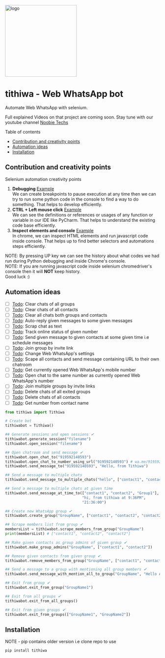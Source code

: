 <img src="./logo/tithiwa.png" alt="logo" width="233"/>

# tithiwa - Web WhatsApp bot

Automate Web WhatsApp with selenium.

Full explained Videos on that project are coming soon. Stay tune with our youtube channel [Noobie Techs](https://www.youtube.com/c/NoobieTechsTithi_mukherjee/)

Table of contents
  * [Contribution and creativity points](#contribution)
  * [Automation ideas](#automation-ideas)
  * [Installation](#installation)
  
## Contribution and creativity points
Selenium automation creativity points 
1. **Debugging** [Example](https://github.com/Tithibots/tithiwa/issues/50#issuecomment-710778130)<br> We can create breakpoints to pause execution at any time then we can try to run some python code in the console to find a way to do something. That helps to develop efficiently.  
2. **CTRL + Left mouse click** [Example](https://github.com/Tithibots/tithiwa/issues/50#issuecomment-710779007)<br> We can see the definitions or references or usages of any function or variable in our IDE like PyCharm. That helps to understand the existing code base efficiently.
3. **Inspect elements and console** [Example](https://github.com/Tithibots/tithiwa/issues/50#issuecomment-710781167)<br> In chrome, we can inspect HTML elements and run javascript code inside console. That helps up to find better selectors and automations steps efficiently.

NOTE: By pressing UP key we can see the history about what codes we had run during Python debugging and inside Chrome's console.<br> 
NOTE: If you are running javascript code inside selenium chromedriver's console then it will **NOT** keep history.<br>
Good luck :)
  
## Automation ideas

- [ ] [Todo](https://github.com/Tithibots/tithiwa/issues/23): Clear chats of all groups  
- [ ] [Todo](https://github.com/Tithibots/tithiwa/issues/24): Clear chats of all contacts 
- [ ] [Todo](https://github.com/Tithibots/tithiwa/issues/25): Clear all chats both groups and contacts 
- [ ] [Todo](https://github.com/Tithibots/tithiwa/issues/26): Auto-reply given messages to some given messages 
- [ ] [Todo](https://github.com/Tithibots/tithiwa/issues/27): Scrap chat as text 
- [ ] [Todo](https://github.com/Tithibots/tithiwa/issues/28): Track online status of given number 
- [ ] [Todo](https://github.com/Tithibots/tithiwa/issues/29): Send given message to given contacts at some given time i.e schedule messages 
- [ ] [Todo](https://github.com/Tithibots/tithiwa/issues/53): Join group by invite link
- [ ] [Todo](https://github.com/Tithibots/tithiwa/issues/39): Change Web WhatsApp's settings 
- [ ] [Todo](https://github.com/Tithibots/tithiwa/issues/42): Scape all contacts and send message containing URL to their own chatroom 
- [ ] [Todo](https://github.com/Tithibots/tithiwa/issues/54): Get currently opened Web WhatsApp's mobile number 
- [ ] [Todo](https://github.com/Tithibots/tithiwa/issues/55): Open chat to the same number as currently opened Web WhatsApp's number
- [ ] [Todo](https://github.com/Tithibots/tithiwa/issues/56): Join multiple groups by invite links
- [ ] [Todo](https://github.com/Tithibots/tithiwa/issues/61): Delete chats of all exited groups
- [ ] [Todo](https://github.com/Tithibots/tithiwa/issues/62): Delete chats of all contacts
- [ ] [Todo](https://github.com/Tithibots/tithiwa/issues/60): Get number from contact name

```python
from tithiwa import Tithiwa

# Create bot 
tithiwabot = Tithiwa()

## Generate sessions and open sessions ✔ 
tithiwabot.generate_session("filename")
tithiwabot.open_session("filename")

## Open chatroom and send message ✔ 
tithiwabot.open_chat_to("919592140593")
tithiwabot.open_chat_to_number_using_url("919592140593") # wa.me/919592140593
tithiwabot.send_message_to("919592140593", "Hello, from Tithiwa")

## Send a message to multiple chats
tithiwabot.send_message_to_multiple_chats("hello", ["contact1", "contact2", "Group1"])

## Send a message to multiple chats at given time 
tithiwabot.send_message_at_time_to(["contact1", "contact2", "Group1"],
                                   "hi, from tithiwa at 9:36PM",
                                   "21:36:00")

## Create new WhatsApp group ✔ 
tithiwabot.create_group("GroupName", ["contact1", "contact2", "contact2"])

## Scrape members list from group ✔ 
membersList = tithiwabot.scrape_members_from_group("GroupName")
print(membersList) # ["contact1", "contact2", "contact2"]

## Make given contacts as group admins of given group ✔ 
tithiwabot.make_group_admins("GroupName", ["contact1", "contact2"])

## Remove given contacts from given group ✔ 
tithiwabot.remove_members_from_group("GroupName", ["contact1", "contact2"])

## Send a message to a group with mentioning all group members ✔ 
tithiwabot.send_message_with_mention_all_to_group("GroupName", "Hello All")

## Exit from group ✔
tithiwabot.exit_from_group("GroupName1")

## Exit from all groups ✔
tithiwabot.exit_from_all_groups()

## Exit from given groups ✔
tithiwabot.exit_from_groups(["GroupName1", "GroupName2"])
```

## Installation 
NOTE - pip contains older version i.e clone repo to use

`
pip install tithiwa
`
